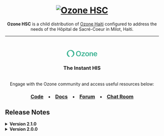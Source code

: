 <h1 align="center">
  <a href="https://www.holyname.org/foundation/haitihealthpromise.aspx"><img src="https://crudem.org/wp-content/uploads/2023/07/2021HN-Logo_RGB_Horizontal_HHP-scaled-e1690430519668.jpg" alt="Ozone HSC" width="30%"/></a>
</h1>

<p align="center">
    <b>Ozone HSC</b> is a child distribution of <a href="https://www.ozone-his.com/case-studies/case-study-ht-1">Ozone Haiti</a> configured to address the needs of the Hôpital de Sacré-Coeur in Milot, Haiti.
    <br/>
</p>

---

<br/>

<p align="center">
    <a href="https://docs.ozone-his.com/"><img src="https://raw.githubusercontent.com/ozone-his/.github/refs/heads/main/profile/ozone-logo.png" alt="Ozone" width="20%"/></a>
</p>

<h3 align="center">The Instant HIS</h3>

<p align="center">
    <br/>Engage with the Ozone community and access useful resources below:
</p>

<h3 align="center">
    <a href="https://github.com/ozone-his/">Code</a>&nbsp;&nbsp;&nbsp;&nbsp;•&nbsp;&nbsp;&nbsp;&nbsp;<a href="https://docs.ozone-his.com/">Docs</a>&nbsp;&nbsp;&nbsp;&nbsp;•&nbsp;&nbsp;&nbsp;&nbsp;<a href="https://talk.openmrs.org/c/software/ozone-his/70">Forum</a>&nbsp;&nbsp;&nbsp;&nbsp;•&nbsp;&nbsp;&nbsp;&nbsp;<a href="https://openmrs.slack.com/archives/C02PYQD5D0A">Chat Room</a>
</h3>

## Release Notes

<details>
  <summary><b>Version 2.1.0</b></summary>
   <ul>
    <li>Depends on:
     <ul>
      <li><a href="https://docs.ozone-his.com/users/#ozone-his-apps">Ozone 1.0.0-alpha.13</a></li>
      <li><a href="https://github.com/mekomsolutions/ozone-haiti?tab=readme-ov-file#release-notes">Ozone Haiti 1.1.0</a></li>
     </ul>
    </li>
   </ul>

   <b>Specific notes</b>

   <ul>
    <li>Added active medication and conditions in IPD summary page.</li>
    <li>Set Indication to optional for drug orders.</li>
    <li>Added missing login and visit locations.</li>
    <li>Made units of measurement to display in clinical forms for numeric fields in Vitals and Biometrics.</li>
    <li>Updated uuid for Administration location.</li>
    <li>Added 'Account Management' external link to app menu.</li>
    <li>Removed config to show medications and conditions in IPD summary.</li>
    <li>Added OpenMRS billing module dependency.</li>
    <li>Added reports for pregnant women receiving iron folate, prenatal multi-vitamins, total children seen, and patients with diagnosis.</li>
    <li>Added mandatory identifier from Patient registration form.</li>
    <li>Updated Ozone version to 1.0.0-alpha.13.</li>
    <li>Updated ozone-pro version to point to 1.0.0-alpha.14.</li>
    <li>Removed ampathformstranslation folder and exclude Consultation.json file from Haiti.</li>
    <li>Removed SSO support.</li>
    <li>Cleaned up imaging orders concepts list.</li>
    <li>Added missing Odoo Addons.</li>
    <li>Made NGINX proxy build context configurable via environment variable.</li>
    <li>Removed ozone_settings Odoo addon & add Odoo initializer default settings.</li>
    <li>Updated Odoo configs to match HSC Prod.</li>
    <li>Updated Nurse, Doctor & Registrar roles.</li>
    <li>Remove unnecessary .gitkeep in frontend_config directory.</li>
    <li>Added 'View OrderTemplates' privilege.</li>
    </ul>
</details>

<details>
  <summary><b>Version 2.0.0</b></summary>
   <ul>
    <li>Depends on:
     <ul>
      <li><a href="https://docs.ozone-his.com/users/#ozone-his-apps">Ozone 1.0.0-alpha.13</a></li>
      <li><a href="https://github.com/mekomsolutions/ozone-haiti?tab=readme-ov-file#release-notes">Ozone Haiti 1.0.0</a></li>
     </ul>
    </li>
   </ul>

   <b>Specific notes</b>

   <ul>
    <li>Set license to MPL 2.0.</li>
    <li>Added GitHub Action continuous integration pipeline.</li>
    <li>Set up concepts and Registration page.</li>
    <li>Configured clinical forms.</li>
    <li>Added mode of arrival form.</li>
    <li>Added emergency follow up form.</li>
    <li>Added '.ocd3.yml' file.</li>
    <li>Fixed email person attribute type uuid.</li>
    <li>Fixed capture patient photo feature.</li>
    <li>Configured Vitals and Anthropometry form to match original HSC form.</li>
    <li>Added 'dateAndTimeOfDeath' to death fields.</li>
    <li>Configured registration form with HSC form sections.</li>
    <li>Added visit attributes 'Mode of arrival' and 'Level of emergency severity assessment'.</li>
    <li>Added translation for visit attributes and update frontend config to show visit attribute fields.</li>
    <li>Ensured successful loading of configurations.</li>
    <li>Fixed logo in patient chart.</li>
    <li>Adjusted GitHub workflow to pass validation.</li>
    <li>Removed duplicate files inherited from Haiti Distro.</li>
    <li>Set Numéro Dossier as primary identifier for the patient identifier sticker.</li>
    <li>Fixed weight and height UUIDs.</li>
    <li>Added missing OpenMRS concept configs.</li>
    <li>Replaced existing drug concepts with the HSC drugs.</li>
    <li>Updated 'ozone/' to 'configs/' for serving frontend configurations.</li>
    <li>Added Odoo initializer configurations.</li>
    <li>Configured attachments-overview-widget as part of patient summary.</li>
    <li>Removed mode of arrival tag from patient banner.</li>
    <li>Disabled manual entry for 'Numero Dossier'.</li>
    <li>Configured lab order basket and results viewer widgets.</li>
    <li>Added HSC specific encounter types and privileges.</li>
    <li>Added 'allergies-details-widget' to patient summary dashboard.</li>
    <li>Moved 'Triage' from visit attributes to Vitals and Biometrics.</li>
    <li>Fixed contact and address information in patient banner.</li>
    <li>Added 'Email' to person attribute types config and fixed address translation.</li>
    <li>Fixed consultation prénatale edit privilege.</li>
    <li>Fixed missing concept 'Family History Set'.</li>
    <li>Updated material to medical supply order type.</li>
    <li>Added missing concept vacine lot number.</li>
    <li>Disabled lab reference number.</li>
    <li>Added contact person's phone number to patient banner.</li>
    <li>Adjusted count of active visits to be shown in a single page to 50.</li>
    <li>Configured locations in IPD and OPD.</li>
    <li>Added active visit obs config.</li>
    <li>Added page size and print scale config for patient identifier sticker.</li>
    <li>Moved Triage question and made optional.</li>
    <li>Added 'vitalSignsConceptSetUuid' config.</li>
    <li>Updated 'Pain Scale' to display the range as part of the label.</li>
    <li>Added config for advanced patient search app.</li>
    <li>Updated orderables for imaging and procedure order types.</li>
    <li>Added imaging and procedures order types.</li>
    <li>Added clinical form translations.</li>
    <li>Updated configuration for print identifier sticker functionality.</li>
    <li>Fixed banner app's configuration.</li>
    <li>Replaced lab order type with test order type in the order basket.</li>
    <li>Added style obs-by-encounter-widget.</li>
    <li>Moved medical supply order type to Ozone Haiti.</li>
    <li>Added labels with units for weight, height, temperature, abnominal diameter, head circumference and mid-upper arm circumference.</li>
    <li>Removed laboratory app.</li>
    <li>Added translation overrides for app navigation menu items.</li>
    <li>Added 'stock_extension' add-on and 'docker-compose-override.yml' file.</li>
    <li>Updated the config for different orders to hide reference field.</li>
    <li>Adjusted frontend config translations.</li>
    <li>Fixed typo in the Ozone frontend config JSON file.</li>
    <li>Removed form concept labels and adjust some multi-selects.</li>
    <li>Added Ozone Pro features to ozone-hsc distro.</li>
    <li>Removed order types in favor of Haiti level.</li>
    <li>Removed 'vitals-overview-widget'.</li>
    <li>Update the drug order type UUID.</li>
    <li>Added more person attributes on patient banner.</li>
    <li>Removed unnecessary triage visit attribute.</li>
    <li>Added location tag 'Transfer loaction.</li>
    <li>Moved the 'life style' table into the patient chart summary dashboard.</li>
    <li>Added ability of transferring patients between locations.</li>
    <li>Added order basket action menu.</li>
    <li>Created form for HSC Emergency Department.</li>
    <li>Added monitoring config.</li>
    <li>Renamed OpenMRS frontend config.</li>
    <li>Enabled SSO integration.</li>
    <li>Fixed 'Drug Order' type UUID.</li>
    <li>Fixed OpenMRS ERP properties env substitution</li>
    <li>README as per Ozone's rebranding.</li>
    <li>Centered README w/ references to Haiti Health Promise.</li>
    <li>Fixed Odoo broken dataflows + override EIP_FHIR_RESOURCES.</li>
    <li>Copied EIP Keycloack OpenMRS database creation script.</li>
    <li>Copied full data directory from Ozone instead of only MySQL.</li>
    <li>Added medical supply product UOMs.</li>
    <li>Assign encounter privileges to 'Registration Clerk' and 'Nurse limited' roles.</li>
    <li>Renamed Kit -> Kit and Bag -> Sachet.</li>
    <li>Consolidated Liquibase changesets into single liquibase.xml file.</li>
    <li>Updated drug order UUID.</li>
    <li>Voided email field from OpenMRS module appointments in favor of known hardcoded UUID.</li>
    <li>Fixed ODOO_USER and ODOO_PASSWORD values.</li>
    <li>Fixed missing dependency tracker configuration.</li>
    <li>Removed metadatatermmappings will be inherited from Haiti distro.</li>
    <li>Fixed the numeric fields in clinical forms.</li>
    <li>Removed password changer from user panel slot in primary navigation app.</li>
    <li>Used Tablet(s) instead of Tablet as dosage unit for drugs.</li>
  </ul>
</details>
